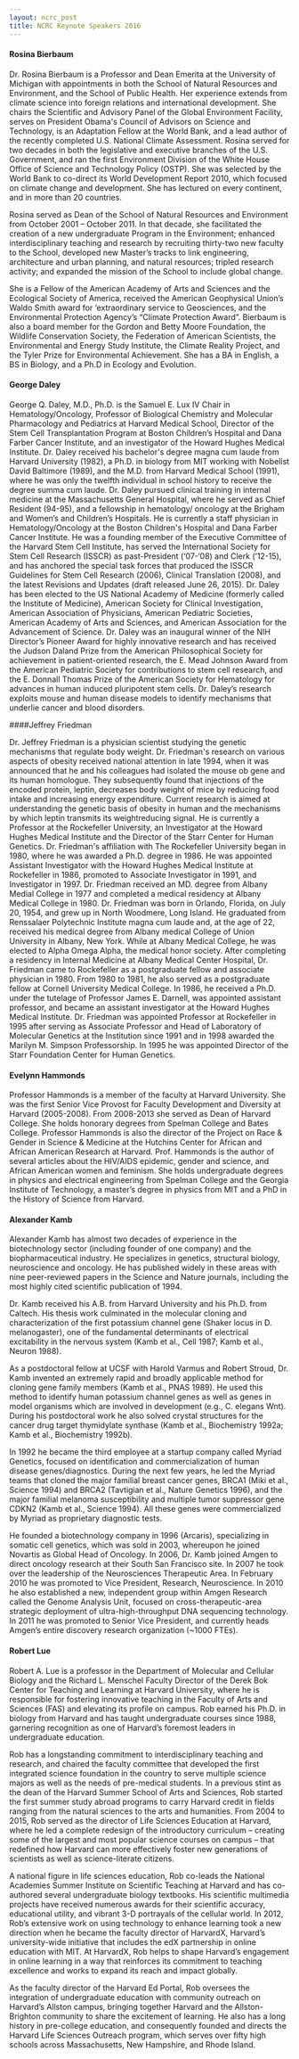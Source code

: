 ```yaml
---
layout: ncrc_post
title: NCRC Keynote Speakers 2016
---
```


#### Rosina Bierbaum

Dr. Rosina Bierbaum is a Professor and Dean Emerita at the University of Michigan with appointments in both the School of Natural Resources and Environment, and the School of Public Health.  Her experience extends from climate science into foreign relations and international development. She chairs the Scientific and Advisory Panel of the Global Environment Facility, serves on President Obama's Council of Advisors on Science and Technology, is an Adaptation Fellow at the World Bank, and a lead author of the recently completed U.S. National Climate Assessment.  Rosina served for two decades in both the legislative and executive branches of the U.S. Government, and ran the first Environment Division of the White House Office of Science and Technology Policy (OSTP).  She was selected by the World Bank to co-direct its World Development Report 2010, which focused on climate change and development.  She has lectured on every continent, and in more than 20 countries.  

Rosina served as Dean of the School of Natural Resources and Environment from October 2001 – October 2011. In that decade, she facilitated  the creation of a new undergraduate Program in the Environment; enhanced interdisciplinary teaching and research by recruiting thirty-two new faculty to the School, developed new Master’s tracks to link engineering, architecture and urban planning, and natural resources; tripled research activity; and expanded the mission of the School to include global change.

She is a Fellow of the American Academy of Arts and Sciences and the Ecological Society of America, received the American Geophysical Union’s Waldo Smith award for ‘extraordinary service to Geosciences, and the Environmental Protection Agency’s “Climate Protection Award”. Bierbaum is also a board member for the Gordon and Betty Moore Foundation, the Wildlife Conservation Society, the Federation of American Scientists, the Environmental and Energy Study Institute, the Climate Reality Project, and the Tyler Prize for Environmental Achievement.  She has a BA in English, a BS in Biology, and a Ph.D in Ecology and Evolution.


#### George Daley

George Q. Daley, M.D., Ph.D. is the Samuel E. Lux IV Chair in Hematology/Oncology, Professor of Biological Chemistry and Molecular Pharmacology and Pediatrics at Harvard Medical School, Director of the Stem Cell Transplantation Program at Boston Children’s Hospital and Dana Farber Cancer Institute, and an investigator of the Howard Hughes Medical Institute. Dr. Daley received his bachelor's degree magna cum laude from Harvard University (1982), a Ph.D. in biology from MIT working with Nobelist David Baltimore (1989), and the M.D. from Harvard Medical School (1991), where he was only the twelfth individual in school history to receive the degree summa cum laude. Dr. Daley pursued clinical training in internal medicine at the Massachusetts General Hospital, where he served as Chief Resident (94-95), and a fellowship in hematology/ oncology at the Brigham and Women’s and Children’s Hospitals. He is currently a staff physician in Hematology/Oncology at the Boston Children's Hospital and Dana Farber Cancer Institute. He was a founding member of the Executive Committee of the Harvard Stem Cell Institute, has served the International Society for Stem Cell Research (ISSCR) as past-President (‘07-‘08) and Clerk (’12-15), and has anchored the special task forces that produced the ISSCR Guidelines for Stem Cell Research (2006), Clinical Translation (2008), and the latest Revisions and Updates (draft released June 26, 2015). Dr. Daley has been elected to the US National Academy of Medicine (formerly called the Institute of Medicine), American Society for Clinical Investigation, American Association of Physicians, American Pediatric Societies, American Academy of Arts and Sciences, and American Association for the Advancement of Science. Dr. Daley was an inaugural winner of the NIH Director’s Pioneer Award for highly innovative research and has received the Judson Daland Prize from the American Philosophical Society for achievement in patient-oriented research, the E. Mead Johnson Award from the American Pediatric Society for contributions to stem cell research, and the E. Donnall Thomas Prize of the American Society for Hematology for advances in human induced pluripotent stem cells. Dr. Daley’s research exploits mouse and human disease models to identify mechanisms that underlie cancer and blood disorders.

####Jeffrey Friedman

Dr. Jeffrey Friedman is a physician scientist studying the genetic mechanisms that
regulate body weight. Dr. Friedman's research on various aspects of obesity received
national attention in late 1994, when it was announced that he and his colleagues had
isolated the mouse ob gene and its human homologue. They subsequently found that
injections of the encoded protein, leptin, decreases body weight of mice by reducing food
intake and increasing energy expenditure. Current research is aimed at understanding the
genetic basis of obesity in human and the mechanisms by which leptin transmits its weightreducing
signal.
He is currently a Professor at the Rockefeller University, an Investigator at the Howard
Hughes Medical Institute and the Director of the Starr Center for Human Genetics. Dr.
Friedman's affiliation with The Rockefeller University began in 1980, where he was awarded
a Ph.D. degree in 1986. He was appointed Assistant Investigator with the Howard Hughes
Medical Institute at Rockefeller in 1986, promoted to Associate Investigator in 1991, and
Investigator in 1997. Dr. Friedman received an MD. degree from Albany Medial College in
1977 and completed a medical residency at Albany Medical College in 1980.
Dr. Friedman was born in Orlando, Florida, on July 20, 1954, and grew up in North
Woodmere, Long Island. He graduated from Renssalaer Polytechnic Institute magna cum
laude and, at the age of 22, received his medical degree from Albany medical College of
Union University in Albany, New York. While at Albany Medical College, he was elected to
Alpha Omega Alpha, the medical honor society. After completing a residency in Internal
Medicine at Albany Medical Center Hospital, Dr. Friedman came to Rockefeller as a
postgraduate fellow and associate physician in 1980. From 1980 to 1981, he also served as
a postgraduate fellow at Cornell University Medical College. In 1986, he received a Ph.D.
under the tutelage of Professor James E. Darnell, was appointed assistant professor, and
became an assistant investigator at the Howard Hughes Medical Institute. Dr. Friedman was
appointed Professor at Rockefeller in 1995 after serving as Associate Professor and Head of
Laboratory of Molecular Genetics at the Institution since 1991 and in 1998 awarded the
Marilyn M. Simpson Professorship. In 1995 he was appointed Director of the Starr
Foundation Center for Human Genetics.

#### Evelynn Hammonds

Professor Hammonds is a member of the faculty at Harvard University. She was the first Senior Vice Provost for Faculty Development and Diversity at Harvard (2005-2008).  From 2008-2013 she served as Dean of Harvard College. She holds honorary degrees from Spelman College and Bates College. Professor Hammonds is also the director of the Project on Race & Gender in Science & Medicine at the Hutchins Center for African and African American Research at Harvard. Prof. Hammonds is the author of several articles about the HIV/AIDS epidemic, gender and science, and African American women and feminism.  She holds undergraduate degrees in physics and electrical engineering from Spelman College and the Georgia Institute of Technology, a master’s degree in physics from MIT and a PhD in the History of Science from Harvard.  


#### Alexander Kamb

Alexander Kamb has almost two decades of experience in the biotechnology sector (including founder of one company) and the biopharmaceutical industry.  He specializes in genetics, structural biology, neuroscience and oncology.  He has published widely in these areas with nine peer-reviewed papers in the Science and Nature journals, including the most highly cited scientific publication of 1994.

Dr. Kamb received his A.B. from Harvard University and his Ph.D. from Caltech.  His thesis work culminated in the molecular cloning and characterization of the first potassium channel gene (Shaker locus in D. melanogaster), one of the fundamental determinants of electrical excitability in the nervous system (Kamb et al., Cell 1987; Kamb et al., Neuron 1988).  

As a postdoctoral fellow at UCSF with Harold Varmus and Robert Stroud, Dr. Kamb invented an extremely rapid and broadly applicable method for cloning gene family members (Kamb et al., PNAS 1989).  He used this method to identify human potassium channel genes as well as genes in model organisms which are involved in development (e.g., C. elegans Wnt).  During his postdoctoral work he also solved crystal structures for the cancer drug target thymidylate synthase (Kamb et al., Biochemistry 1992a; Kamb et al., Biochemistry 1992b).

In 1992 he became the third employee at a startup company called Myriad Genetics, focused on identification and commercialization of human disease genes/diagnostics.  During the next few years, he led the Myriad teams that cloned the major familial breast cancer genes, BRCA1 (Miki et al., Science 1994) and BRCA2 (Tavtigian et al., Nature Genetics 1996), and the major familial melanoma susceptibility and multiple tumor suppressor gene CDKN2 (Kamb et al., Science 1994).  All these genes were commercialized by Myriad as proprietary diagnostic tests.

He founded a biotechnology company in 1996 (Arcaris), specializing in somatic cell genetics, which was sold in 2003, whereupon he joined Novartis as Global Head of Oncology.   In 2006, Dr. Kamb joined Amgen to direct oncology research at their South San Francisco site.  In 2007 he took over the leadership of the Neurosciences Therapeutic Area. In February 2010 he was promoted to Vice President, Research, Neuroscience.  In 2010 he also established a new, independent group within Amgen Research called the Genome Analysis Unit, focused on cross-therapeutic-area strategic deployment of ultra-high-throughput DNA sequencing technology.  In 2011 he was promoted to Senior Vice President, and currently heads Amgen’s entire discovery research organization (~1000 FTEs).


#### Robert Lue

Robert A. Lue is a professor in the Department of Molecular and Cellular Biology and the Richard L. Menschel Faculty Director of the Derek Bok Center for Teaching and Learning at Harvard University, where he is responsible for fostering innovative teaching in the Faculty of Arts and Sciences (FAS) and elevating its profile on campus. Rob earned his Ph.D. in biology from Harvard and has taught undergraduate courses since 1988, garnering recognition as one of Harvard’s foremost leaders in undergraduate education.

Rob has a longstanding commitment to interdisciplinary teaching and research, and chaired the faculty committee that developed the first integrated science foundation in the country to serve multiple science majors as well as the needs of pre-medical students. In a previous stint as the dean of the Harvard Summer School of Arts and Sciences, Rob started the first summer study abroad programs to carry Harvard credit in fields ranging from the natural sciences to the arts and humanities. From 2004 to 2015, Rob served as the director of Life Sciences Education at Harvard, where he led a complete redesign of the introductory curriculum – creating some of the largest and most popular science courses on campus – that redefined how Harvard can more effectively foster new generations of scientists as well as science-literate citizens.

A national figure in life sciences education, Rob co-leads the National Academies Summer Institute on Scientific Teaching at Harvard and has co-authored several undergraduate biology textbooks. His scientific multimedia projects have received numerous awards for their scientific accuracy, educational utility, and vibrant 3-D portrayals of the cellular world. In 2012, Rob’s extensive work on using technology to enhance learning took a new direction when he became the faculty director of HarvardX, Harvard’s university-wide initiative that includes the edX partnership in online education with MIT. At HarvardX, Rob helps to shape Harvard’s engagement in online learning in a way that reinforces its commitment to teaching excellence and works to expand its reach and impact globally.

As the faculty director of the Harvard Ed Portal, Rob oversees the integration of undergraduate education with community outreach on Harvard’s Allston campus, bringing together Harvard and the Allston-Brighton community to share the excitement of learning. He also has a long history in pre-college education, and consequently founded and directs the Harvard Life Sciences Outreach program, which serves over fifty high schools across Massachusetts, New Hampshire, and Rhode Island.
